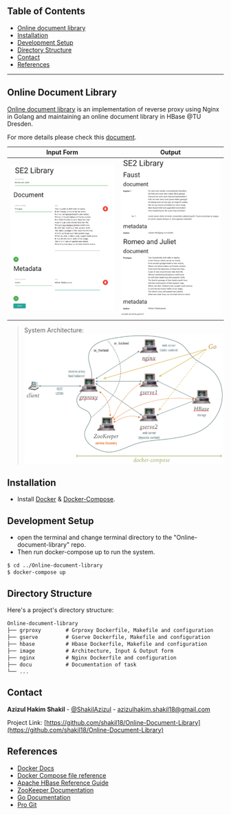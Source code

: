 ## Table of Contents

- [Online document library <a name = "about_the_project"></a>](#online-document-library-)
- [Installation <a name = "installation"></a>](#installation-)
- [Development Setup <a name = "development_setup"></a>](#development-setup-)
- [Directory Structure <a name = "directory_structure"></a>](#directory-structure-)
- [Contact <a name = "contact"></a>](#contact-)
- [References <a name = "references"></a>](#references-)
---

<!-- ABOUT THE PROJECT -->
## Online Document Library <a name = "about_the_project"></a>

[Online document library](https://github.com/shakil18/Online-document-library "Git repository") is an implementation of reverse proxy using Nginx in Golang and maintaining  an online document library in HBase @TU Dresden. 

For more details please check this [document](./docu/README.rst).

|  Input Form   |  Output |
| ------- | ------- |
|  ![image](./image/form.png)  |  ![image](./image/output.png)  |

> System Architecture:
> ![image](./image/architecture.png "System Architecture")



<!-- INSTALLATION -->
## Installation <a name = "installation"></a>

- Install [Docker](https://docs.docker.com/engine/install/ubuntu/) & [Docker-Compose](https://docs.docker.com/compose/install/).



<!-- DEVELOPMENT -->
## Development Setup <a name = "development_setup"></a>

- open the terminal and change terminal directory to the "Online-document-library" repo. 
- Then run docker-compose up to run the system.

```shell
$ cd ../Online-document-library
$ docker-compose up
```



<!-- DIRECTORY STRUCTURE -->
## Directory Structure <a name = "directory_structure"></a>

Here's a project's directory structure:

```text
Online-document-library
├── grproxy        # Grproxy Dockerfile, Makefile and configuration
├── gserve         # Gserve Dockerfile, Makefile and configuration
├── hbase          # Hbase Dockerfile, Makefile and configuration
├── image          # Architecture, Input & Output form 
├── nginx          # Nginx Dockerfile and configuration  
├── docu           # Documentation of task 
└── ...

```



<!-- CONTACT -->
## Contact <a name = "contact"></a>

**Azizul Hakim Shakil** - [@ShakilAzizul](https://twitter.com/ShakilAzizul) - azizulhakim.shakil18@gmail.com

Project Link: [https://github.com/shakil18/Online-Document-Library](https://github.com/shakil18/Online-Document-Library)



<!-- REFERENCES -->
## References <a name = "references"></a>
* [Docker Docs](<https://docs.docker.com/>)
* [Docker Compose file reference](<https://docs.docker.com/compose/compose-file/>)
* [Apache HBase Reference Guide](<http://hbase.apache.org/book.html>)
* [ZooKeeper Documentation](<http://zookeeper.apache.org/doc/trunk/>)
* [Go Documentation](<https://golang.org/doc/>)
* [Pro Git](<https://git-scm.com/book/en/v2>)

